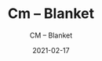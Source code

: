---
designer: "Endless Knot"
description: "Color%3A%20Sweden%0AMaterial%3A%20Wool%20%26%20Tencel%0ACollection%3A%20Hand-Tufted%20Collection"
image_primary: "img/BKT-265-600x750.jpg"
manufacturer: "Endless Knot"
href: "https://endlessknotrugs.com/product/blanket-sweden/"
subtitle: "CM – Blanket"
tags: 
  - "sweden"
  - "wool & tencel"
  - "hand-tufted collection"
  - "Endless Knot"
  - "Hand-Tufted Rugs"
title: "Cm – Blanket"
category: "hand-tufted-rugs"
slug: "/manufacturers/endless-knot/hand-tufted-rugs/endless-knot-cm-blanket"
date: "2021-02-17"
---